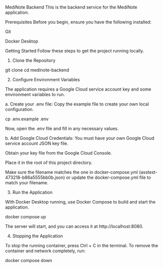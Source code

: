 MediNote Backend
This is the backend service for the MediNote application.

Prerequisites
Before you begin, ensure you have the following installed:

Git

Docker Desktop

Getting Started
Follow these steps to get the project running locally.

1. Clone the Repository

git clone <your-github-repo-url>
cd medinote-backend

2. Configure Environment Variables

The application requires a Google Cloud service account key and some environment variables to run.

a. Create your .env file:
Copy the example file to create your own local configuration.

cp .env.example .env

Now, open the .env file and fill in any necessary values.

b. Add Google Cloud Credentials:
You must have your own Google Cloud service account JSON key file.

Obtain your key file from the Google Cloud Console.

Place it in the root of this project directory.

Make sure the filename matches the one in docker-compose.yml (asstest-473218-b86a5555bb0b.json) or update the docker-compose.yml file to match your filename.

3. Run the Application

With Docker Desktop running, use Docker Compose to build and start the application.

docker compose up

The server will start, and you can access it at http://localhost:8080.

4. Stopping the Application

To stop the running container, press Ctrl + C in the terminal. To remove the container and network completely, run:

docker compose down

